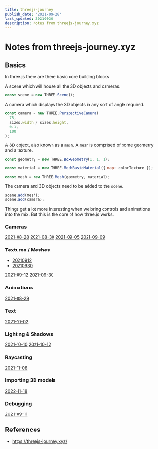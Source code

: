 ```yaml
---
title: threejs-journey
publish_date: '2021-09-28'
last_updated: 20210930
description: Notes from threejs-journey.xyz
---
```


# Notes from threejs-journey.xyz

## Basics

In three.js there are there basic core building blocks

A scene which will house all the 3D objects and cameras.

```js
const scene = new THREE.Scene();
```

A camera which displays the 3D objects in any sort of angle required.

```js
const camera = new THREE.PerspectiveCamera(
  75,
  sizes.width / sizes.height,
  0.1,
  100
);
```

A 3D object, also known as a `mesh`. A `mesh` is comprised of some geometry and a texture.

```js
const geometry = new THREE.BoxGeometry(1, 1, 1);

const material = new THREE.MeshBasicMaterial({ map: colorTexture });

const mesh = new THREE.Mesh(geometry, material);
```

The camera and 3D objects need to be added to the `scene`.

```js
scene.add(mesh);
scene.add(camera);
```

Things get a lot more interesting when we bring controls and animations into the mix. But this is the core of how three.js works.

### Cameras

[2021-08-28](fleeting-notes/2021-08-28.md)
[2021-08-30](fleeting-notes/2021-08-30.md)
[2021-09-05](fleeting-notes/2021-09-05.md)
[2021-09-09](fleeting-notes/2021-09-09.md)

### Textures / Meshes

- [20210912](../fleeting-notes/20210912.md)
- [20210930](../fleeting-notes/20210930.md)

[2021-09-12](fleeting-notes/2021-09-12.md)
[2021-09-30](fleeting-notes/2021-09-30.md)

### Animations

[2021-08-29](fleeting-notes/2021-08-29.md)

### Text

[2021-10-02](fleeting-notes/2021-10-02.md)
### Lighting & Shadows

[2021-10-10](fleeting-notes/2021-10-10.md)
[2021-10-12](fleeting-notes/2021-10-12.md)

### Raycasting

[2021-11-08](fleeting-notes/2021-11-08.md)

### Importing 3D models

[2022-11-18](fleeting-notes/2022-11-18.md)
### Debugging

[2021-09-11](fleeting-notes/2021-09-11.md)

## References

- https://threejs-journey.xyz/
